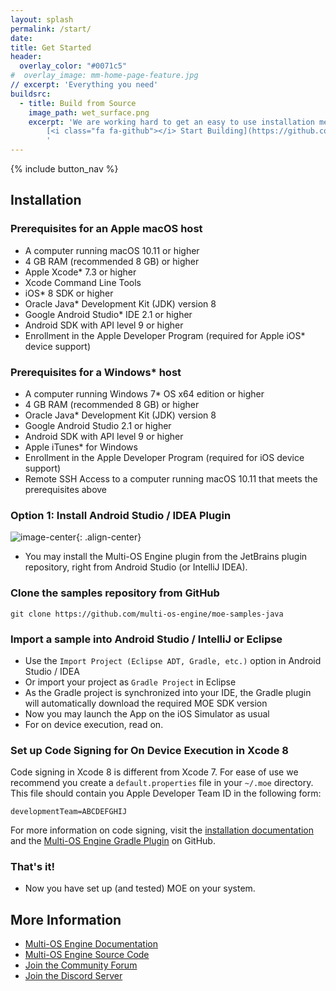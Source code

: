 ```yaml
---
layout: splash
permalink: /start/
date:
title: Get Started
header:
  overlay_color: "#0071c5"
#  overlay_image: mm-home-page-feature.jpg
// excerpt: 'Everything you need'
buildsrc:
  - title: Build from Source
    image_path: wet_surface.png
    excerpt: 'We are working hard to get an easy to use installation method ready. In the meantime you can build MOE from source.<br /><br />
        [<i class="fa fa-github"></i> Start Building](https://github.com/multi-os-engine/multi-os-engine){: .btn .btn--large}&nbsp;
        '
---
```


{% include button_nav %}

## Installation

### Prerequisites for an Apple macOS host

*   A computer running macOS 10.11 or higher
*   4 GB RAM (recommended 8 GB) or higher
*   Apple Xcode* 7.3 or higher
*   Xcode Command Line Tools
*   iOS* 8 SDK or higher
*   Oracle Java* Development Kit (JDK) version 8
*   Google Android Studio* IDE 2.1 or higher
*   Android SDK with API level 9 or higher
*   Enrollment in the Apple Developer Program (required for Apple iOS* device support)

### Prerequisites for a Windows* host

*   A computer running Windows 7* OS x64 edition or higher
*   4 GB RAM (recommended 8 GB) or higher
*   Oracle Java* Development Kit (JDK) version 8
*   Google Android Studio 2.1 or higher
*   Android SDK with API level 9 or higher
*   Apple iTunes* for Windows
*   Enrollment in the Apple Developer Program (required for iOS device support)
*   Remote SSH Access to a computer running macOS 10.11 that meets the prerequisites above

### Option 1: Install Android Studio / IDEA Plugin

![image-center](/images/features/android-studio-install.png){: .align-center}

* You may install the Multi-OS Engine plugin from the JetBrains plugin repository, right from Android Studio (or IntelliJ IDEA).

### Clone the samples repository from GitHub


```
git clone https://github.com/multi-os-engine/moe-samples-java
```

### Import a sample into Android Studio / IntelliJ or Eclipse

* Use the ``Import Project (Eclipse ADT, Gradle, etc.)`` option in Android Studio / IDEA
* Or import your project as ``Gradle Project`` in Eclipse
* As the Gradle project is synchronized into your IDE, the Gradle plugin will automatically download the required MOE SDK version
* Now you may launch the App on the iOS Simulator as usual
* For on device execution, read on.

### Set up Code Signing for On Device Execution in Xcode 8

Code signing in Xcode 8 is different from Xcode 7. For ease of use we recommend you create a `default.properties` file in your `~/.moe` directory. This file should contain you Apple Developer Team ID in the following form:

```text
developmentTeam=ABCDEFGHIJ
```

For more information on code signing, visit the [installation documentation](/docs/multi-os-engine/3_getting_started/1_installation/installation.html) and the [Multi-OS Engine Gradle Plugin](https://github.com/multi-os-engine/moe-plugin-gradle/blob/master/README.md#code-signing) on GitHub.

### That's it! 

* Now you have set up (and tested) MOE on your system.

## More Information

* [Multi-OS Engine Documentation](/docs/)
* [Multi-OS Engine Source Code](https://github.com/multi-os-engine/multi-os-engine)
* [Join the Community Forum](https://discuss.multi-os-engine.org)
* [Join the Discord Server](https://discord.gg/m5t3qNXTWj)
